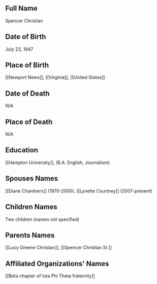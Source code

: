 ## Full Name

Spencer Christian

## Date of Birth

July 23, 1947

## Place of Birth

[[Newport News]], [[Virginia]], [[United States]]

## Date of Death

N/A

## Place of Death

N/A

## Education

[[Hampton University]], (B.A. English, Journalism)

## Spouses Names

[[Diane Chambers]] (1970-2000), [[Lynette Courtney]] (2007-present)

## Children Names

Two children (names not specified)

## Parents Names

[[Lucy Greene Christian]], [[Spencer Christian Sr.]]

## Affiliated Organizations' Names

[[Beta chapter of Iota Phi Theta fraternity]]